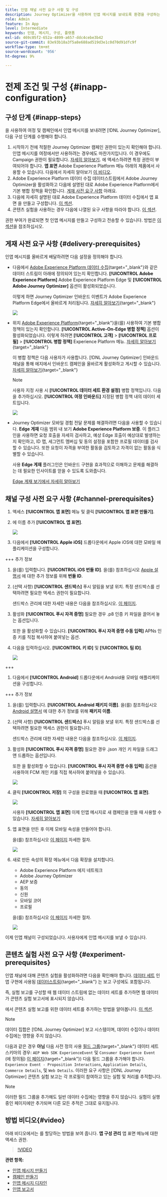```yaml
---
title: 인앱 채널 사전 요구 사항 및 구성
description: Journey Optimizer을 사용하여 인앱 메시지를 보내도록 환경을 구성하는 방법에 대해 알아봅니다
role: Admin
feature: In App
level: Intermediate
keywords: 인앱, 메시지, 구성, 플랫폼
exl-id: 469c05f2-652a-4899-a657-ddc4cebe3b42
source-git-commit: 83e93b18a3f5a8e688ad519d3e1c0d70d91dfc9f
workflow-type: tm+mt
source-wordcount: '956'
ht-degree: 9%

---
```


# 전제 조건 및 구성 {#inapp-configuration}

## 구성 단계 {#inapp-steps}

을 사용하여 여정 및 캠페인에서 인앱 메시지를 보내려면 [!DNL Journey Optimizer], 다음 구성 단계를 수행해야 합니다.

1. 시작하기 전에 적절한 Journey Optimizer 캠페인 권한이 있는지 확인해야 합니다. 인앱 메시지를 여정에서만 사용하려는 경우에도 마찬가지입니다. 이 경우에도 Campaign 권한이 필요합니다. [자세히 알아보기](../campaigns/get-started-with-campaigns.md#campaign-prerequisites).
에 액세스하려면 특정 권한이 부여되어야 합니다. **앱 표면** Adobe Experience Platform 메뉴 아래의 제품에서 사용할 수 있습니다. 다음에서 자세히 알아보기 [이 비디오](#video).
1. Adobe Experience Platform 데이터 수집 데이터스트림에서 Adobe Journey Optimizer을 활성화하고 다음에 설명된 대로 Adobe Experience Platform에서 기본 병합 정책을 확인합니다. [게재 사전 요구 사항](#delivery-prerequisites) 아래요.
1. 다음에 자세히 설명된 대로 Adobe Experience Platform 데이터 수집에서 앱 표면 을 만들고 구성합니다. [이 섹션](#channel-prerequisites).
1. 콘텐츠 실험을 사용하는 경우 다음에 나열된 요구 사항을 따라야 합니다. [이 섹션](#experiment-prerequisite).

권한 부여가 완료되면 첫 인앱 메시지를 만들고 구성하고 전송할 수 있습니다. 방법은 [이 섹션](create-in-app.md)을 참조하십시오.


## 게재 사전 요구 사항 {#delivery-prerequisites}

인앱 메시지를 올바르게 배달하려면 다음 설정을 정의해야 합니다.

* 다음에서 [Adobe Experience Platform 데이터 수집](https://experienceleague.adobe.com/docs/experience-platform/edge/datastreams/overview.html?lang=ko-KR){target="_blank"}와 같은 데이터 스트림이 아래에 정의되어 있는지 확인합니다. **[!UICONTROL Adobe Experience Platform]** Adobe Experience Platform Edge 및 **[!UICONTROL Adobe Journey Optimizer]** 옵션이 활성화되었습니다.

  이렇게 하면 Journey Optimizer 인바운드 이벤트가 Adobe Experience Platform Edge에서 올바르게 처리됩니다. [자세히 알아보기](https://experienceleague.adobe.com/docs/experience-platform/edge/datastreams/configure.html){target="_blank"}

  ![](assets/inapp_config_6.png)

* 위치 [Adobe Experience Platform](https://experienceleague.adobe.com/docs/experience-platform/profile/home.html?lang=ko){target="_blank"}을(를) 사용하여 기본 병합 정책이 있는지 확인합니다. **[!UICONTROL Active-On-Edge 병합 정책]** 옵션이 활성화되었습니다. 이렇게 하려면 **[!UICONTROL 고객]** > **[!UICONTROL 프로필]** > **[!UICONTROL 병합 정책]** Experience Platform 메뉴. [자세히 알아보기](https://experienceleague.adobe.com/docs/experience-platform/profile/merge-policies/ui-guide.html#configure){target="_blank"}

  이 병합 정책은 다음 사용자가 사용합니다. [!DNL Journey Optimizer] 인바운드 채널을 통해 에지에서 인바운드 캠페인을 올바르게 활성화하고 게시할 수 있습니다. [자세히 알아보기](https://experienceleague.adobe.com/docs/experience-platform/profile/merge-policies/ui-guide.html?lang=ko){target="_blank"}

  >[!NOTE]
  >
  >사용자 지정 사용 시 **[!UICONTROL 데이터 세트 환경 설정]** 병합 정책입니다. 다음을 추가하십시오. **[!UICONTROL 여정 인바운드]** 지정된 병합 정책 내의 데이터 세트입니다.

  ![](assets/inapp_config_8.png)

* Journey Optimizer 모바일 경험 전달 문제를 해결하려면 다음을 사용할 수 있습니다. **Edge 게재** 다음 범위 내 보기 **Adobe Experience Platform 보증**. 이 플러그인을 사용하면 요청 호출을 자세히 검사하고, 예상 Edge 호출이 예상대로 발생하는지 확인하고, ID 맵, 세그먼트 멤버십 및 동의 설정을 포함한 프로필 데이터를 검사할 수 있습니다. 또한 요청이 자격을 부여한 활동을 검토하고 자격이 없는 활동을 식별할 수 있습니다.

  사용 **Edge 게재** 플러그인은 인바운드 구현을 효과적으로 이해하고 문제를 해결하는 데 필요한 인사이트를 얻을 수 있도록 도와줍니다.

  [Edge 게재 보기에서 자세히 알아보기](https://experienceleague.adobe.com/en/docs/experience-platform/assurance/view/edge-delivery)

## 채널 구성 사전 요구 사항 {#channel-prerequisites}

1. 액세스 **[!UICONTROL 앱 표면]** 메뉴 및 클릭 **[!UICONTROL 앱 표면 만들기]**.

1. 에 이름 추가 **[!UICONTROL 앱 표면]**.

   ![](assets/inapp_config_2b.png)

1. 다음에서 **[!UICONTROL Apple iOS]** 드롭다운에서 Apple iOS에 대한 모바일 애플리케이션을 구성합니다.

+++ 추가 정보

   1. 을(를) 입력합니다. **[!UICONTROL iOS 번들 ID]**. 을(를) 참조하십시오 [Apple 설명서](https://developer.apple.com/documentation/appstoreconnectapi/bundle_ids) 에 대한 추가 정보를 위해 **번들 ID**.

   1. (선택 사항) **[!UICONTROL 샌드박스]** 푸시 알림을 보낼 위치. 특정 샌드박스를 선택하려면 필요한 액세스 권한이 필요합니다.

      샌드박스 관리에 대한 자세한 내용은 다음을 참조하십시오. [이 페이지](../administration/sandboxes.md#assign-sandboxes).

   1. 활성화 **[!UICONTROL 푸시 자격 증명]** 필요한 경우 .p8 인증 키 파일을 끌어서 놓는 옵션입니다.

      또한 을 활성화할 수 있습니다. **[!UICONTROL 푸시 자격 증명 수동 입력]** APNs 인증 키를 직접 복사하여 붙여넣는 옵션.

   1. 다음을 입력하십시오. **[!UICONTROL 키 ID]** 및 **[!UICONTROL 팀 ID]**.

      ![](assets/inapp_config_2.png)

+++

1. 다음에서 **[!UICONTROL Android]** 드롭다운에서 Android용 모바일 애플리케이션을 구성합니다.

+++ 추가 정보

   1. 을(를) 입력합니다. **[!UICONTROL Android 패키지 이름]**. 을(를) 참조하십시오 [Android 설명서](https://support.google.com/admob/answer/9972781?hl=en#:~:text=The%20package%20name%20of%20an,supported%20third%2Dparty%20Android%20stores) 에 대한 추가 정보를 위해 **패키지 이름**.

   1. (선택 사항) **[!UICONTROL 샌드박스]** 푸시 알림을 보낼 위치. 특정 샌드박스를 선택하려면 필요한 액세스 권한이 필요합니다.

      샌드박스 관리에 대한 자세한 내용은 다음을 참조하십시오. [이 페이지](../administration/sandboxes.md#assign-sandboxes).

   1. 활성화 **[!UICONTROL 푸시 자격 증명]** 필요한 경우 .json 개인 키 파일을 드래그 앤 드롭하는 옵션입니다.

      또한 을 활성화할 수 있습니다. **[!UICONTROL 푸시 자격 증명 수동 입력]** 옵션을 사용하여 FCM 개인 키를 직접 복사하여 붙여넣을 수 있습니다.

      ![](assets/inapp_config_7.png)

1. 클릭 **[!UICONTROL 저장]** 의 구성을 완료했을 때 **[!UICONTROL 앱 표면]**.

   ![](assets/inapp_config_3.png)

   사용자 **[!UICONTROL 앱 표면]** 이제 인앱 메시지로 새 캠페인을 만들 때 사용할 수 있습니다. [자세히 알아보기](create-in-app.md)

1. 앱 표면을 만든 후 이제 모바일 속성을 만들어야 합니다.

   을(를) 참조하십시오 [이 페이지](https://experienceleague.adobe.com/docs/experience-platform/tags/admin/companies-and-properties.html#for-mobile) 자세한 절차.

   ![](assets/inapp_config_4.png)

1. 새로 만든 속성의 확장 메뉴에서 다음 확장을 설치합니다.

   * Adobe Experience Platform 에지 네트워크
   * Adobe Journey Optimizer
   * AEP 보증
   * 동의
   * 신원
   * 모바일 코어
   * 프로필

   을(를) 참조하십시오 [이 페이지](https://experienceleague.adobe.com/docs/experience-platform/tags/ui/extensions/overview.html#add-a-new-extension) 자세한 절차.

   ![](assets/inapp_config_5.png)

이제 인앱 채널이 구성되었습니다. 사용자에게 인앱 메시지를 보낼 수 있습니다.

## 콘텐츠 실험 사전 요구 사항 {#experiment-prerequisites}

인앱 채널에 대해 콘텐츠 실험을 활성화하려면 다음을 확인해야 합니다. [데이터 세트](../data/get-started-datasets.md) 인앱 구현에 사용됨 [데이터스트림](https://experienceleague.adobe.com/docs/experience-platform/datastreams/overview.html){target="_blank"} 는 보고 구성에도 포함됩니다.

즉, 실험 보고를 구성할 때 웹 데이터 스트림에 없는 데이터 세트를 추가하면 웹 데이터가 콘텐츠 실험 보고서에 표시되지 않습니다.

에서 콘텐츠 실험 보고를 위한 데이터 세트를 추가하는 방법을 알아봅니다. [이 섹션](../campaigns/reporting-configuration.md#add-datasets).

>[!NOTE]
>
>데이터 집합은 [!DNL Journey Optimizer] 보고 시스템이며, 데이터 수집이나 데이터 수집에는 영향을 주지 않습니다.

다음과 같은 경우 **아님** 다음 사전 정의 사용 [필드 그룹](https://experienceleague.adobe.com/docs/experience-platform/xdm/tutorials/create-schema-ui.html?lang=ko#field-group){target="_blank"} 데이터 세트 스키마의 경우: `AEP Web SDK ExperienceEvent` 및 `Consumer Experience Event` (에 정의됨) [이 페이지](https://experienceleague.adobe.com/docs/platform-learn/implement-web-sdk/initial-configuration/configure-schemas.html#add-field-groups){target="_blank"}) 다음 필드 그룹을 추가해야 합니다. `Experience Event - Proposition Interactions`, `Application Details`, `Commerce Details`, 및 `Web Details`. 이러한 요구 사항은 [!DNL Journey Optimizer] 콘텐츠 실험 보고는 각 프로필이 참여하고 있는 실험 및 처리를 추적합니다.

>[!NOTE]
>
>이러한 필드 그룹을 추가해도 일반 데이터 수집에는 영향을 주지 않습니다. 실험이 실행 중인 페이지에만 추가되며 다른 모든 추적은 그대로 유지됩니다.

## 방법 비디오{#video}

아래 비디오에서는 를 할당하는 방법을 보여 줍니다. **앱 구성 관리** 앱 표면 메뉴에 대한 액세스 권한.

>[!VIDEO](https://video.tv.adobe.com/v/3421607)


**관련 항목:**

* [인앱 메시지 만들기 ](create-in-app.md)
* [캠페인 만들기](../campaigns/create-campaign.md)
* [인앱 메시지 디자인](design-in-app.md)
* [인앱 보고서 ](../reports/campaign-global-report.md#inapp-report)

